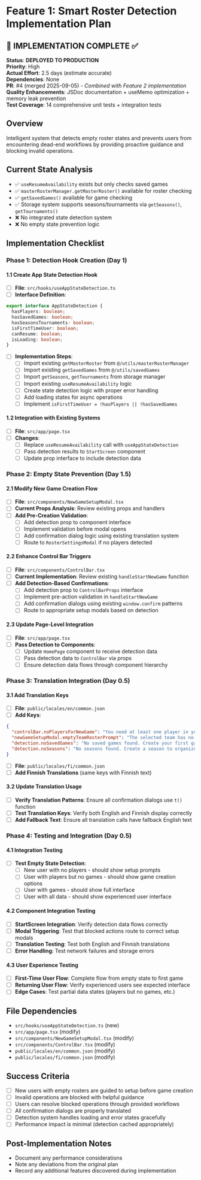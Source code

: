 # Feature 1: Smart Roster Detection Implementation Plan

## 🎉 **IMPLEMENTATION COMPLETE** ✅

**Status**: **DEPLOYED TO PRODUCTION**  
**Priority**: High  
**Actual Effort**: 2.5 days (estimate accurate)  
**Dependencies**: None  
**PR**: #4 (merged 2025-09-05) - *Combined with Feature 2 implementation*  
**Quality Enhancements**: JSDoc documentation + useMemo optimization + memory leak prevention  
**Test Coverage**: 14 comprehensive unit tests + integration tests

## Overview
Intelligent system that detects empty roster states and prevents users from encountering dead-end workflows by providing proactive guidance and blocking invalid operations.

## Current State Analysis
- ✅ `useResumeAvailability` exists but only checks saved games
- ✅ `masterRosterManager.getMasterRoster()` available for roster checking  
- ✅ `getSavedGames()` available for game checking
- ✅ Storage system supports seasons/tournaments via `getSeasons()`, `getTournaments()`
- ❌ No integrated state detection system
- ❌ No empty state prevention logic

## Implementation Checklist

### Phase 1: Detection Hook Creation (Day 1)

#### 1.1 Create App State Detection Hook
- [ ] **File**: `src/hooks/useAppStateDetection.ts`
- [ ] **Interface Definition**:
```typescript
export interface AppStateDetection {
  hasPlayers: boolean;
  hasSavedGames: boolean; 
  hasSeasonsTournaments: boolean;
  isFirstTimeUser: boolean;
  canResume: boolean;
  isLoading: boolean;
}
```

- [ ] **Implementation Steps**:
  - [ ] Import existing `getMasterRoster` from `@/utils/masterRosterManager`
  - [ ] Import existing `getSavedGames` from `@/utils/savedGames`  
  - [ ] Import `getSeasons`, `getTournaments` from storage manager
  - [ ] Import existing `useResumeAvailability` logic
  - [ ] Create state detection logic with proper error handling
  - [ ] Add loading states for async operations
  - [ ] Implement `isFirstTimeUser = !hasPlayers || !hasSavedGames`

#### 1.2 Integration with Existing Systems
- [ ] **File**: `src/app/page.tsx`
- [ ] **Changes**:
  - [ ] Replace `useResumeAvailability` call with `useAppStateDetection`
  - [ ] Pass detection results to `StartScreen` component
  - [ ] Update prop interface to include detection data

### Phase 2: Empty State Prevention (Day 1.5)

#### 2.1 Modify New Game Creation Flow
- [ ] **File**: `src/components/NewGameSetupModal.tsx`
- [ ] **Current Props Analysis**: Review existing props and handlers
- [ ] **Add Pre-Creation Validation**:
  - [ ] Add detection prop to component interface
  - [ ] Implement validation before modal opens
  - [ ] Add confirmation dialog logic using existing translation system
  - [ ] Route to `RosterSettingsModal` if no players detected

#### 2.2 Enhance Control Bar Triggers
- [ ] **File**: `src/components/ControlBar.tsx`
- [ ] **Current Implementation**: Review existing `handleStartNewGame` function
- [ ] **Add Detection-Based Confirmations**:
  - [ ] Add detection prop to `ControlBarProps` interface
  - [ ] Implement pre-action validation in `handleStartNewGame`
  - [ ] Add confirmation dialogs using existing `window.confirm` patterns
  - [ ] Route to appropriate setup modals based on detection

#### 2.3 Update Page-Level Integration
- [ ] **File**: `src/app/page.tsx`
- [ ] **Pass Detection to Components**:
  - [ ] Update `HomePage` component to receive detection data
  - [ ] Pass detection data to `ControlBar` via props
  - [ ] Ensure detection data flows through component hierarchy

### Phase 3: Translation Integration (Day 0.5)

#### 3.1 Add Translation Keys
- [ ] **File**: `public/locales/en/common.json`
- [ ] **Add Keys**:
```json
{
  "controlBar.noPlayersForNewGame": "You need at least one player in your roster to create a game. Would you like to add players now?",
  "newGameSetupModal.emptyTeamRosterPrompt": "The selected team has no players. Would you like to manage the team roster now?",
  "detection.noSavedGames": "No saved games found. Create your first game to get started.",
  "detection.noSeasons": "No seasons found. Create a season to organize your games."
}
```

- [ ] **File**: `public/locales/fi/common.json`
- [ ] **Add Finnish Translations** (same keys with Finnish text)

#### 3.2 Update Translation Usage
- [ ] **Verify Translation Patterns**: Ensure all confirmation dialogs use `t()` function
- [ ] **Test Translation Keys**: Verify both English and Finnish display correctly
- [ ] **Add Fallback Text**: Ensure all translation calls have fallback English text

### Phase 4: Testing and Integration (Day 0.5)

#### 4.1 Integration Testing
- [ ] **Test Empty State Detection**:
  - [ ] New user with no players - should show setup prompts
  - [ ] User with players but no games - should show game creation options
  - [ ] User with games - should show full interface
  - [ ] User with all data - should show experienced user interface

#### 4.2 Component Integration Testing  
- [ ] **StartScreen Integration**: Verify detection data flows correctly
- [ ] **Modal Triggering**: Test that blocked actions route to correct setup modals
- [ ] **Translation Testing**: Test both English and Finnish translations
- [ ] **Error Handling**: Test network failures and storage errors

#### 4.3 User Experience Testing
- [ ] **First-Time User Flow**: Complete flow from empty state to first game
- [ ] **Returning User Flow**: Verify experienced users see expected interface
- [ ] **Edge Cases**: Test partial data states (players but no games, etc.)

## File Dependencies
- `src/hooks/useAppStateDetection.ts` (new)
- `src/app/page.tsx` (modify)
- `src/components/NewGameSetupModal.tsx` (modify)
- `src/components/ControlBar.tsx` (modify)
- `public/locales/en/common.json` (modify)
- `public/locales/fi/common.json` (modify)

## Success Criteria
- [ ] New users with empty rosters are guided to setup before game creation
- [ ] Invalid operations are blocked with helpful guidance
- [ ] Users can resolve blocked operations through provided workflows
- [ ] All confirmation dialogs are properly translated
- [ ] Detection system handles loading and error states gracefully
- [ ] Performance impact is minimal (detection cached appropriately)

## Post-Implementation Notes
- Document any performance considerations
- Note any deviations from the original plan
- Record any additional features discovered during implementation